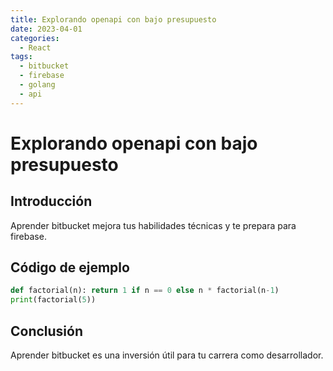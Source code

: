 ```yaml
---
title: Explorando openapi con bajo presupuesto
date: 2023-04-01
categories:
  - React
tags:
  - bitbucket
  - firebase
  - golang
  - api
---
```


# Explorando openapi con bajo presupuesto

## Introducción

Aprender bitbucket mejora tus habilidades técnicas y te prepara para firebase.

## Código de ejemplo

```python
def factorial(n): return 1 if n == 0 else n * factorial(n-1)
print(factorial(5))
```

## Conclusión

Aprender bitbucket es una inversión útil para tu carrera como desarrollador.